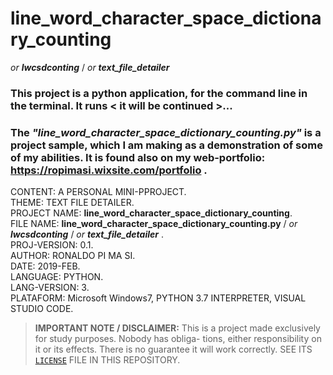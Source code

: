 # line_word_character_space_dictionary_counting
_or **lwcsdconting**_ / _or **text_file_detailer**_

### This project is a python application, for the command line in the terminal. It runs < it will be continued >...  

### The **_"line_word_character_space_dictionary_counting.py"_** is a project sample, which I am making as a demonstration of some of my abilities. It is found also on my web-portfolio: https://ropimasi.wixsite.com/portfolio .  

CONTENT: A PERSONAL MINI-PPROJECT.  
THEME: TEXT FILE DETAILER.  
PROJECT NAME: **line_word_character_space_dictionary_counting**.  
FILE NAME: **line_word_character_space_dictionary_counting.py** / _or **lwcsdconting**_ / _or **text_file_detailer**_  .  
PROJ-VERSION: 0.1.  
AUTHOR: RONALDO PI MA SI.  
DATE: 2019-FEB.  
LANGUAGE: PYTHON.  
LANG-VERSION: 3.  
PLATAFORM: Microsoft Windows7, PYTHON 3.7 INTERPRETER, VISUAL STUDIO CODE.  

>**IMPORTANT NOTE / DISCLAIMER:**
>This is a project made exclusively for study purposes. Nobody has obliga-
>tions, either responsibility on it or its effects. There is no guarantee
>it will work correctly. SEE ITS [`LICENSE`](https://github.com/ROPIMASI/line_word_character_space_dictionary_counting/blob/master/LICENSE) FILE IN THIS REPOSITORY.  
